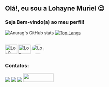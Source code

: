 ## Olá!, eu sou a Lohayne Muriel 😉
### Seja Bem-vindo(a) ao meu perfil!

  ![Anurag's GitHub stats](https://github-readme-stats.vercel.app/api?username=LohayneMuriel&show_icons=true&theme=dracula)
  [![Top Langs](https://github-readme-stats.vercel.app/api/top-langs/?username=LohayneMuriel&langs_count=5&theme=dracula)](https://github.com/LohayneMuriel/github-readme-stats)
  

<div style="display: inline_block"><br>
  <img align="center" alt="Lo-C" height="30" width="40" src="https://cdn.jsdelivr.net/gh/devicons/devicon/icons/c/c-original.svg">
  <img align="center" alt="Lo-Java" height="30" width="40" src="https://cdn.jsdelivr.net/gh/devicons/devicon/icons/java/java-original.svg">
  <img align="center" alt="Lo-Python" height="30" width="40" src="https://raw.githubusercontent.com/devicons/devicon/master/icons/python/python-original.s
  <img align="right" alt="Lo-pic" height="250" style="border-radius: 100px" src="https://cdn.picrew.me/shareImg/org/202302/338224_cVdewiMT.png">
</div>

  ##
 
</div>

### Contatos:
<div> 
  <a href="https://instagram.com/loh_muriel" target="_blank"><img src="https://img.shields.io/badge/-Instagram-%23E4405F?style=for-the-badge&logo=instagram&logoColor=white" target="_blank"></a>
  <a href = "mailto:lohaynemuriel123@gmail.com"><img src="https://img.shields.io/badge/-Gmail-%23333?style=for-the-badge&logo=gmail&logoColor=white" target="_blank"></a>
  <a href="https://www.linkedin.com/in/lohayne-muriel" target="_blank"><img src="https://img.shields.io/badge/-LinkedIn-%230077B5?style=for-the-badge&logo=linkedin&logoColor=white" target="_blank"></a> 
   <a href="http://lattes.cnpq.br/3380030757344373" target="_blank"><img width="100" height="28" src="https://th.bing.com/th/id/R.1657635cf17dd85046e413ba09c8f8c3?rik=m9pV%2fWkI2HJSgw&riu=http%3a%2f%2f2.bp.blogspot.com%2f-k_k1KUiQCGc%2fT46n_sh8rlI%2fAAAAAAAAEsI%2fVhw55oJcVCo%2fs1600%2flogo%2blattes.jpg&ehk=U0tAlmu4GrcKcFtuDz8zX3UdNMUlCP7uNfpFrJ5p%2bBI%3d&risl=&pid=ImgRaw&r=0" target="_blank"></a> 
  
   
</div>
